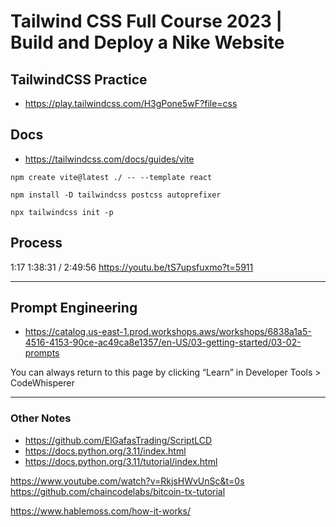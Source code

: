 # Tailwind CSS Full Course 2023 | Build and Deploy a Nike Website

## TailwindCSS Practice
- https://play.tailwindcss.com/H3gPone5wF?file=css

## Docs
- https://tailwindcss.com/docs/guides/vite

`npm create vite@latest ./ -- --template react`

`npm install -D tailwindcss postcss autoprefixer`

`npx tailwindcss init -p`

## Process
1:17
1:38:31 / 2:49:56
https://youtu.be/tS7upsfuxmo?t=5911


---

## Prompt Engineering

- https://catalog.us-east-1.prod.workshops.aws/workshops/6838a1a5-4516-4153-90ce-ac49ca8e1357/en-US/03-getting-started/03-02-prompts

You can always return to this page by clicking “Learn” in Developer Tools > CodeWhisperer

---

### Other Notes

- https://github.com/ElGafasTrading/ScriptLCD
- https://docs.python.org/3.11/index.html
- https://docs.python.org/3.11/tutorial/index.html

https://www.youtube.com/watch?v=RkjsHWvUnSc&t=0s
https://github.com/chaincodelabs/bitcoin-tx-tutorial

https://www.hablemoss.com/how-it-works/
